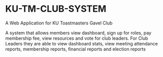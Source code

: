 # KU-TM-CLUB-SYSTEM
A Web Application for  KU Toastmasters Gavel Club

A system that allows members view dashboard, sign up for roles, pay membership fee, view resources and vote for club leaders. 
For Club Leaders they are able to view dashboard stats, view meeting attendance reports, membership reports, financial reports and election reports
